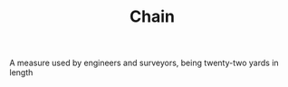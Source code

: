 ---
title: Chain
letter: C
permalink: "/definitions/bld-chain.html"
body: A measure used by engineers and surveyors, being twenty-two yards in length
published_at: '2018-07-07'
source: Black's Law Dictionary 2nd Ed (1910)
layout: post
---